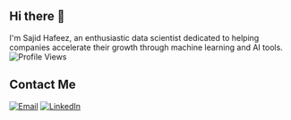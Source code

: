 ## Hi there 👋

I'm Sajid Hafeez, an enthusiastic data scientist dedicated to helping companies accelerate their growth through machine learning and AI tools.
![Profile Views](https://komarev.com/ghpvc/?username=Sajid-hafeez)

## Contact Me

[![Email](https://img.shields.io/badge/Email-D14836?style=for-the-badge&logo=gmail&logoColor=white)](mailto:sajidhafeex@gmail.com)
[![LinkedIn](https://img.shields.io/badge/LinkedIn-0077B5?style=for-the-badge&logo=linkedin&logoColor=white)](https://www.linkedin.com/in/sajid-hafeex)

<!--
**Sajid-hafeez/Sajid-hafeez** is a ✨ _special_ ✨ repository because its `README.md` (this file) appears on your GitHub profile.

Here are some ideas to get you started:

- 🔭 I’m currently working on ...
- 🌱 I’m currently learning ...
- 👯 I’m looking to collaborate on ...
- 🤔 I’m looking for help with ...
- 💬 Ask me about ...
- 📫 How to reach me: ...
- 😄 Pronouns: ...
- ⚡ Fun fact: ...
-->
